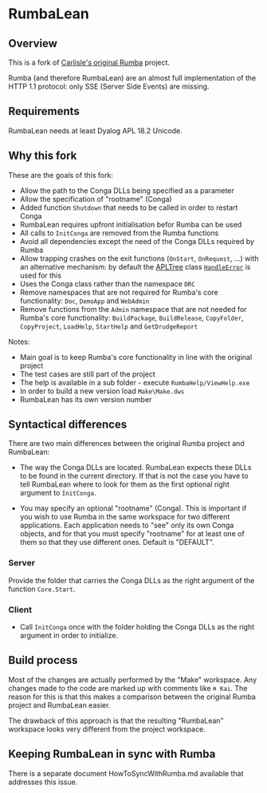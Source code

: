 # RumbaLean

## Overview

This is a fork of [Carlisle's original Rumba](https://github.com/the-carlisle-group/Rumba "Link to Carlisle's Rumba project on GitHub") project.

Rumba (and therefore RumbaLean) are an almost full implementation of the HTTP 1.1 protocol: only SSE (Server Side Events) are missing.

## Requirements

RumbaLean needs at least Dyalog APL 18.2 Unicode.

## Why this fork

These are the goals of this fork:

* Allow the path to the Conga DLLs being specified as a parameter
* Allow the specification of "rootname" (Conga)
* Added function `Shutdown` that needs to be called in order to restart Conga
* RumbaLean requires upfront initialisation befor Rumba can be used
* All calls to `InitConga` are removed from the Rumba functions
* Avoid all dependencies except the need of the Conga DLLs required by Rumba
* Allow trapping crashes on the exit functions (`OnStart`, `OnRequest`, ...) with an alternative mechanism: by default the [APLTree](https://github.com/aplteam/apltree/wiki "Link to the APLTree home page on GitHub") class [`HandleError`](https://github.com/aplteam/HandleError "Link to the project page on GitHub") is used for this
* Uses the Conga class rather than the namespace `DRC`
* Remove namespaces that are not required for Rumba's core functionality: `Doc`, `DemoApp` and `WebAdmin` 
* Remove functions from the `Admin` namespace that are not needed for Rumba's core functionality: `BuildPackage`, `BuildRelease`, `CopyFolder`, `CopyProject`, `LoadHelp`, `StartHelp` and `GetDrudgeReport`

Notes:

* Main goal is to keep Rumba's core functionality in line with the original project 
* The test cases are still part of the project
* The help is available in a sub folder - execute `RumbaHelp/ViewHelp.exe`
* In order to build a new version load `Make\Make.dws`
* RumbaLean has its own version number

## Syntactical differences

There are two main differences between the original Rumba project and RumbaLean: 

* The way the Conga DLLs are located. RumbaLean expects these DLLs to be found in the current directory. If that is not the case you have to tell RumbaLean where to look for them as the first optional right argument to `InitConga`.

* You may specify an optional "rootname" (Conga). This is important if you wish to use Rumba in the same workspace for two different applications. Each application needs to "see" only its own Conga objects, and for that you must specify "rootname" for at least one of them so that they use different ones. Default is "DEFAULT".

### Server

Provide the folder that carries the Conga DLLs as the right argument of the function `Core.Start`.

### Client

* Call `InitConga` once with the folder holding the Conga DLLs as the right argument in order to initialize.

## Build process

Most of the changes are actually performed by the "Make" workspace. Any changes made to the code are marked up with comments like `⍝ Kai`. The reason for this is that this makes a comparison between the original Rumba project and RumbaLean easier.

The drawback of this approach is that the resulting "RumbaLean" workspace looks very different from the project workspace.

## Keeping RumbaLean in sync with Rumba

There is a separate document HowToSyncWithRumba.md available that addresses this issue.

